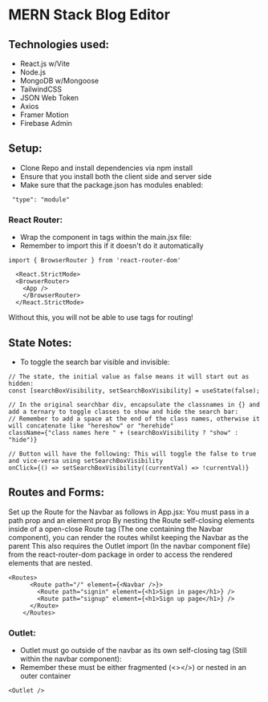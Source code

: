 # MERN Stack Blog Editor

## Technologies used:

- React.js w/Vite
- Node.js
- MongoDB w/Mongoose
- TailwindCSS
- JSON Web Token
- Axios
- Framer Motion
- Firebase Admin

## Setup:

- Clone Repo and install dependencies via npm install
- Ensure that you install both the client side and server side
- Make sure that the package.json has modules enabled:

```
 "type": "module"
```

### React Router:

- Wrap the <App /> component in <BrowserRouter> tags within the main.jsx file:
- Remember to import this if it doesn't do it automatically

```
import { BrowserRouter } from 'react-router-dom'

  <React.StrictMode>
  <BrowserRouter>
    <App />
    </BrowserRouter>
  </React.StrictMode>
```

Without this, you will not be able to use <Link> tags for routing!

## State Notes:

- To toggle the search bar visible and invisible:

```
// The state, the initial value as false means it will start out as hidden:
const [searchBoxVisibility, setSearchBoxVisibility] = useState(false);

// In the original searchbar div, encapsulate the classnames in {} and add a ternary to toggle classes to show and hide the search bar:
// Remember to add a space at the end of the class names, otherwise it will concatenate like "hereshow" or "herehide"
className={"class names here " + (searchBoxVisibility ? "show" : "hide")}

// Button will have the following: This will toggle the false to true and vice-versa using setSearchBoxVisibility
onClick={() => setSearchBoxVisibility((currentVal) => !currentVal)}
```

## Routes and Forms:

Set up the Route for the Navbar as follows in App.jsx:
You must pass in a path prop and an element prop
By nesting the Route self-closing elements inside of a open-close Route tag (The one containing the Navbar component), you can render the routes whilst keeping the Navbar as the parent
This also requires the Outlet import (In the navbar component file) from the react-router-dom package in order to access the rendered elements that are nested.

```
<Routes>
      <Route path="/" element={<Navbar />}>
        <Route path="signin" element={<h1>Sign in page</h1>} />
        <Route path="signup" element={<h1>Sign up page</h1>} />
      </Route>
    </Routes>
```

### Outlet:

- Outlet must go outside of the navbar as its own self-closing tag (Still within the navbar component):
- Remember these must be either fragmented (<></>) or nested in an outer container

```
<Outlet />
```
